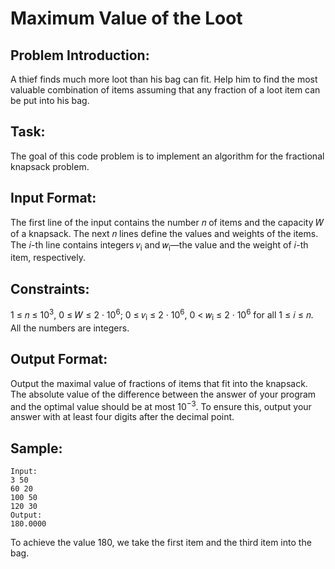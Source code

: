 # Maximum Value of the Loot

## Problem Introduction:

A thief finds much more loot than his bag can fit. Help him to find the most valuable combination
of items assuming that any fraction of a loot item can be put into his bag.

## Task:

The goal of this code problem is to implement an algorithm for the fractional knapsack problem.

## Input Format:

The first line of the input contains the number 𝑛 of items and the capacity 𝑊 of a knapsack.
The next 𝑛 lines define the values and weights of the items. The 𝑖-th line contains integers 𝑣<sub>i</sub> and 𝑤<sub>i</sub>—the value and the weight of 𝑖-th item, respectively.

## Constraints:

1 ≤ 𝑛 ≤ 10<sup>3</sup>, 0 ≤ 𝑊 ≤ 2 · 10<sup>6</sup>; 0 ≤ 𝑣<sub>i</sub> ≤ 2 · 10<sup>6</sup>, 0 < 𝑤<sub>i</sub> ≤ 2 · 10<sup>6</sup> for all 1 ≤ 𝑖 ≤ 𝑛. All the numbers are integers.

## Output Format:

Output the maximal value of fractions of items that fit into the knapsack. The absolute
value of the difference between the answer of your program and the optimal value should be at most
10<sup>−3</sup>. To ensure this, output your answer with at least four digits after the decimal point.

## Sample:

```
Input:
3 50
60 20
100 50
120 30
Output:
180.0000
```

To achieve the value 180, we take the first item and the third item into the bag.
